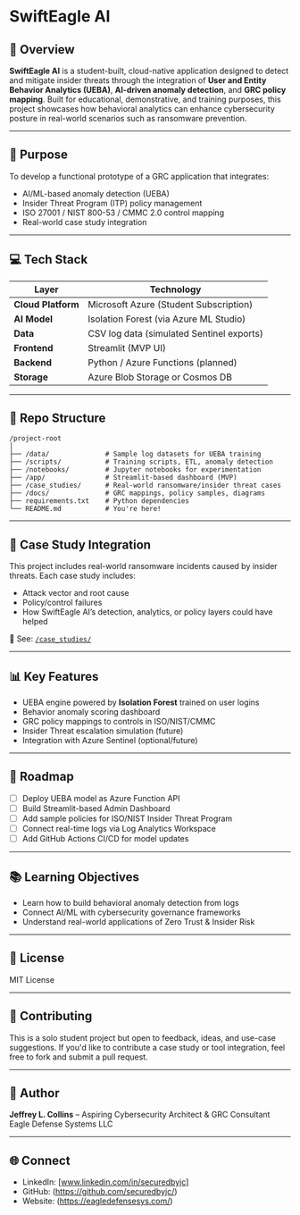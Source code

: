 # SwiftEagle AI

## 🔐 Overview
**SwiftEagle AI** is a student-built, cloud-native application designed to detect and mitigate insider threats through the integration of **User and Entity Behavior Analytics (UEBA)**, **AI-driven anomaly detection**, and **GRC policy mapping**. Built for educational, demonstrative, and training purposes, this project showcases how behavioral analytics can enhance cybersecurity posture in real-world scenarios such as ransomware prevention.

---

## 🎯 Purpose
To develop a functional prototype of a GRC application that integrates:
- AI/ML-based anomaly detection (UEBA)
- Insider Threat Program (ITP) policy management
- ISO 27001 / NIST 800-53 / CMMC 2.0 control mapping
- Real-world case study integration

---

## 💻 Tech Stack
| Layer | Technology |
|-------|------------|
| **Cloud Platform** | Microsoft Azure (Student Subscription) |
| **AI Model** | Isolation Forest (via Azure ML Studio) |
| **Data** | CSV log data (simulated Sentinel exports) |
| **Frontend** | Streamlit (MVP UI) |
| **Backend** | Python / Azure Functions (planned) |
| **Storage** | Azure Blob Storage or Cosmos DB |

---

## 📂 Repo Structure
```
/project-root
│
├── /data/              # Sample log datasets for UEBA training
├── /scripts/           # Training scripts, ETL, anomaly detection
├── /notebooks/         # Jupyter notebooks for experimentation
├── /app/               # Streamlit-based dashboard (MVP)
├── /case_studies/      # Real-world ransomware/insider threat cases
├── /docs/              # GRC mappings, policy samples, diagrams
├── requirements.txt    # Python dependencies
└── README.md           # You're here!
```

---

## 🧪 Case Study Integration
This project includes real-world ransomware incidents caused by insider threats. Each case study includes:
- Attack vector and root cause
- Policy/control failures
- How SwiftEagle AI’s detection, analytics, or policy layers could have helped

📁 See: [`/case_studies/`](./case_studies)

---

## 📊 Key Features
- UEBA engine powered by **Isolation Forest** trained on user logins
- Behavior anomaly scoring dashboard
- GRC policy mappings to controls in ISO/NIST/CMMC
- Insider Threat escalation simulation (future)
- Integration with Azure Sentinel (optional/future)

---

## 🚧 Roadmap
- [ ] Deploy UEBA model as Azure Function API
- [ ] Build Streamlit-based Admin Dashboard
- [ ] Add sample policies for ISO/NIST Insider Threat Program
- [ ] Connect real-time logs via Log Analytics Workspace
- [ ] Add GitHub Actions CI/CD for model updates

---

## 📚 Learning Objectives
- Learn how to build behavioral anomaly detection from logs
- Connect AI/ML with cybersecurity governance frameworks
- Understand real-world applications of Zero Trust & Insider Risk

---

## 📜 License
MIT License

---

## 🤝 Contributing
This is a solo student project but open to feedback, ideas, and use-case suggestions. If you'd like to contribute a case study or tool integration, feel free to fork and submit a pull request.

---

## 🧠 Author
**Jeffrey L. Collins** – Aspiring Cybersecurity Architect & GRC Consultant  
Eagle Defense Systems LLC  

---

## 🌐 Connect
- LinkedIn: [www.linkedin.com/in/securedbyjc]  
- GitHub: (https://github.com/securedbyjc/)
- Website: (https://eagledefensesys.com/)
